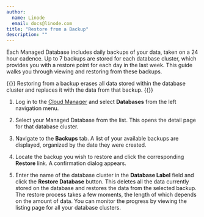```yaml
---
author:
  name: Linode
  email: docs@linode.com
title: "Restore from a Backup"
description: ""
---
```


Each Managed Database includes daily backups of your data, taken on a 24 hour cadence. Up to 7 backups are stored for each database cluster, which provides you with a restore point for each day in the last week. This guide walks you through viewing and restoring from these backups.

{{<caution>}}
Restoring from a backup erases all data stored within the database cluster and replaces it with the data from that backup.
{{</caution>}}

1. Log in to the [Cloud Manager](https://cloud.linode.com/) and select **Databases** from the left navigation menu.

1. Select your Managed Database from the list. This opens the detail page for that database cluster.

1. Navigate to the **Backups** tab. A list of your available backups are displayed, organized by the date they were created.

1. Locate the backup you wish to restore and click the corresponding **Restore** link. A confirmation dialog appears.

1. Enter the name of the database cluster in the **Database Label** field and click the **Restore Database** button. This deletes all the data currently stored on the database and restores the data from the selected backup. The restore process takes a few moments, the length of which depends on the amount of data. You can monitor the progress by viewing the listing page for all your database clusters.